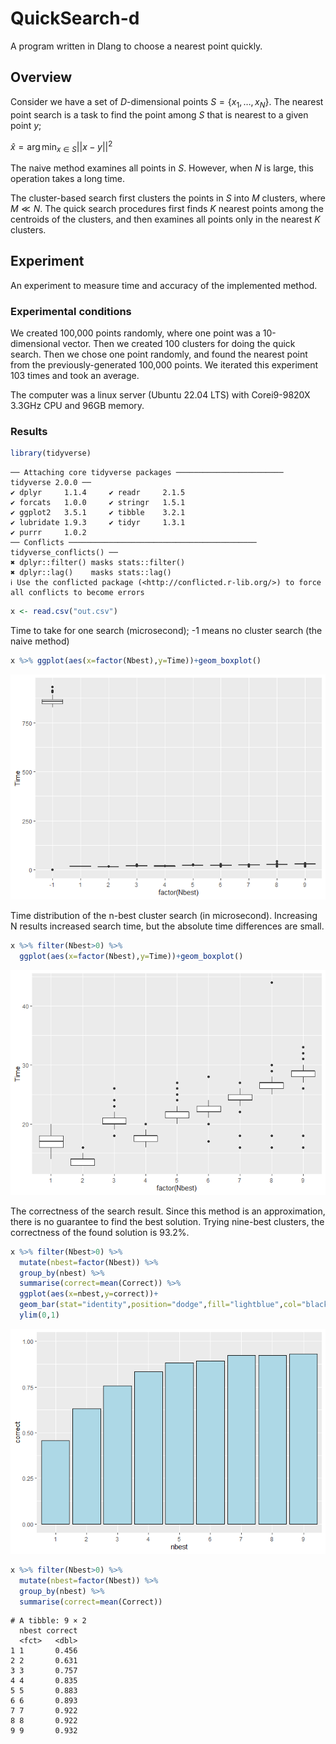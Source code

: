 # QuickSearch-d

A program written in Dlang to choose a nearest point quickly.

## Overview

Consider we have a set of *D*-dimensional points
*S* = {*x*<sub>1</sub>, …, *x*<sub>*N*</sub>}. The nearest point search
is a task to find the point among *S* that is nearest to a given point
*y*;

*x̂* = arg min<sub>*x* ∈ *S*</sub>\|\|*x* − *y*\|\|<sup>2</sup>

The naive method examines all points in *S*. However, when *N* is large,
this operation takes a long time.

The cluster-based search first clusters the points in *S* into *M*
clusters, where *M* ≪ *N*. The quick search procedures first finds *K*
nearest points among the centroids of the clusters, and then examines
all points only in the nearest *K* clusters.

## Experiment

An experiment to measure time and accuracy of the implemented method.

### Experimental conditions

We created 100,000 points randomly, where one point was a 10-dimensional
vector. Then we created 100 clusters for doing the quick search. Then we
chose one point randomly, and found the nearest point from the
previously-generated 100,000 points. We iterated this experiment 103
times and took an average.

The computer was a linux server (Ubuntu 22.04 LTS) with Corei9-9820X
3.3GHz CPU and 96GB memory.

### Results
``` r
library(tidyverse)
```

    ── Attaching core tidyverse packages ──────────────────────── tidyverse 2.0.0 ──
    ✔ dplyr     1.1.4     ✔ readr     2.1.5
    ✔ forcats   1.0.0     ✔ stringr   1.5.1
    ✔ ggplot2   3.5.1     ✔ tibble    3.2.1
    ✔ lubridate 1.9.3     ✔ tidyr     1.3.1
    ✔ purrr     1.0.2     
    ── Conflicts ────────────────────────────────────────── tidyverse_conflicts() ──
    ✖ dplyr::filter() masks stats::filter()
    ✖ dplyr::lag()    masks stats::lag()
    ℹ Use the conflicted package (<http://conflicted.r-lib.org/>) to force all conflicts to become errors

``` r
x <- read.csv("out.csv")
```

Time to take for one search (microsecond); -1 means no cluster search
(the naive method)

``` r
x %>% ggplot(aes(x=factor(Nbest),y=Time))+geom_boxplot()
```

![](out.markdown_github_files/figure-markdown_github/unnamed-chunk-2-1.png)

Time distribution of the n-best cluster search (in microsecond).
Increasing N results increased search time, but the absolute time
differences are small.

``` r
x %>% filter(Nbest>0) %>%
  ggplot(aes(x=factor(Nbest),y=Time))+geom_boxplot()
```

![](out.markdown_github_files/figure-markdown_github/unnamed-chunk-3-1.png)

The correctness of the search result. Since this method is an
approximation, there is no guarantee to find the best solution. Trying
nine-best clusters, the correctness of the found solution is 93.2%.

``` r
x %>% filter(Nbest>0) %>%
  mutate(nbest=factor(Nbest)) %>%
  group_by(nbest) %>%
  summarise(correct=mean(Correct)) %>%
  ggplot(aes(x=nbest,y=correct))+
  geom_bar(stat="identity",position="dodge",fill="lightblue",col="black")+
  ylim(0,1)
```

![](out.markdown_github_files/figure-markdown_github/unnamed-chunk-4-1.png)

``` r
x %>% filter(Nbest>0) %>%
  mutate(nbest=factor(Nbest)) %>%
  group_by(nbest) %>%
  summarise(correct=mean(Correct))
```

    # A tibble: 9 × 2
      nbest correct
      <fct>   <dbl>
    1 1       0.456
    2 2       0.631
    3 3       0.757
    4 4       0.835
    5 5       0.883
    6 6       0.893
    7 7       0.922
    8 8       0.922
    9 9       0.932
